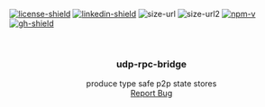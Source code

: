 [![license-shield]][license-url] [![linkedin-shield]][linkedin-url] ![size-url] ![size-url2] [![npm-v]][npm-url] [![gh-shield]][gh-url]

[license-shield]: https://img.shields.io/github/license/teaguestockwell/udp-rpc-bridge.svg
[license-url]: https://github.com/teaguestockwell/udp-rpc-bridge/blob/master/LICENSE
[linkedin-shield]: https://img.shields.io/badge/-LinkedIn-black.svg?logo=linkedin&colorB=555
[linkedin-url]: https://www.linkedin.com/in/teague-stockwell/
[size-url]: https://img.shields.io/bundlephobia/minzip/udp-rpc-bridge
[size-url2]: https://img.shields.io/bundlephobia/min/udp-rpc-bridge
[npm-v]: https://img.shields.io/npm/v/udp-rpc-bridge
[npm-url]: https://www.npmjs.com/package/udp-rpc-bridge
[gh-shield]: https://img.shields.io/badge/-GitHub-black.svg?logo=github&colorB=555
[gh-url]: https://github.com/teaguestockwell/udp-rpc-bridge

<!-- PROJECT LOGO -->
<br />
<p align="center">
  <a href="https://github.com/teaguestockwell/udp-rpc-bridge">
  </a>

  <h3 align="center">udp-rpc-bridge</h3>

  <p align="center">
    produce type safe p2p state stores
    <br />
    <a href="https://github.com/teaguestockwell/udp-rpc-bridge/issues">Report Bug</a>
  </p>
</p

